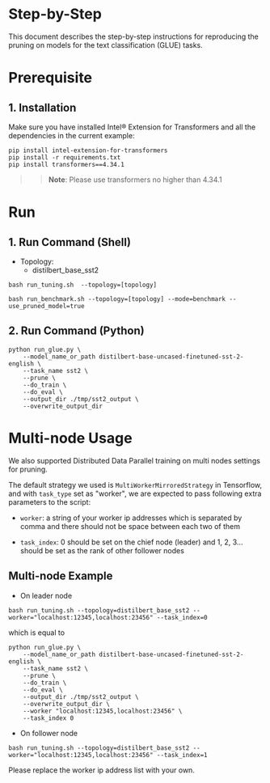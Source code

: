 Step-by-Step
=========

This document describes the step-by-step instructions for reproducing the pruning on models for the text classification (GLUE) tasks.

# Prerequisite
## 1. Installation

Make sure you have installed Intel® Extension for Transformers and all the dependencies in the current example:

```shell
pip install intel-extension-for-transformers
pip install -r requirements.txt
pip install transformers==4.34.1
```
>>**Note**: Please use transformers no higher than 4.34.1


# Run

## 1. Run Command (Shell)

- Topology:
   - distilbert_base_sst2

```
bash run_tuning.sh  --topology=[topology]
```

```
bash run_benchmark.sh --topology=[topology] --mode=benchmark --use_pruned_model=true
```

## 2. Run Command (Python)
 
```
python run_glue.py \    
    --model_name_or_path distilbert-base-uncased-finetuned-sst-2-english \     
    --task_name sst2 \     
    --prune \      
    --do_train \     
    --do_eval \
    --output_dir ./tmp/sst2_output \  
    --overwrite_output_dir
```

# Multi-node Usage

We also supported Distributed Data Parallel training on multi nodes settings for pruning.

The default strategy we used is `MultiWorkerMirroredStrategy` in Tensorflow, and with `task_type` set as "worker", we are expected to pass following extra parameters to the script:

* `worker`: a string of your worker ip addresses which is separated by comma and there should not be space between each two of them

* `task_index`: 0 should be set on the chief node (leader) and 1, 2, 3... should be set as the rank of other follower nodes

## Multi-node Example

* On leader node

```
bash run_tuning.sh --topology=distilbert_base_sst2 --worker="localhost:12345,localhost:23456" --task_index=0
```

which is equal to

```
python run_glue.py \    
    --model_name_or_path distilbert-base-uncased-finetuned-sst-2-english \     
    --task_name sst2 \     
    --prune \      
    --do_train \     
    --do_eval \
    --output_dir ./tmp/sst2_output \  
    --overwrite_output_dir \
    --worker "localhost:12345,localhost:23456" \
    --task_index 0
```

* On follower node

```
bash run_tuning.sh --topology=distilbert_base_sst2 --worker="localhost:12345,localhost:23456" --task_index=1
```

Please replace the worker ip address list with your own.
